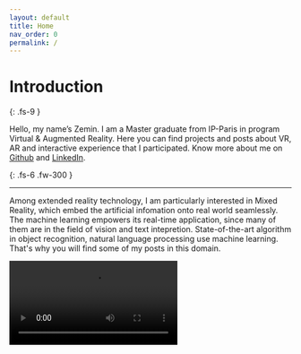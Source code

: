 ```yaml
---
layout: default
title: Home
nav_order: 0
permalink: /
---
```


# Introduction
{: .fs-9 }

Hello, my name’s Zemin. I am a Master graduate from IP-Paris in program Virtual & Augmented Reality. Here you can find projects and posts about VR, AR and interactive experience that I participated. Know more about me on [Github](https://github.com/zemin-xu) and [LinkedIn](https://www.linkedin.com/in/zemin-xu/).

{: .fs-6 .fw-300 }

---

Among extended reality technology, I am particularly interested in Mixed Reality, which embed the artificial infomation onto real world seamlessly. The machine learning empowers its real-time application, since many of them are in the field of vision and text intepretion. State-of-the-art algorithm in object recognition, natural language processing use machine learning. That's why you will find some of my posts in this domain.


<video id="player" playsinline controls data-poster="https://raw.githubusercontent.com/zemin-xu/zemin-xu.github.io/master/assets/images/revive_art.jpg">
  <source src= "https://raw.githubusercontent.com/zemin-xu/zemin-xu.github.io/master/assets/videos/revive_art.mp4" type="video/mp4" />

</video>